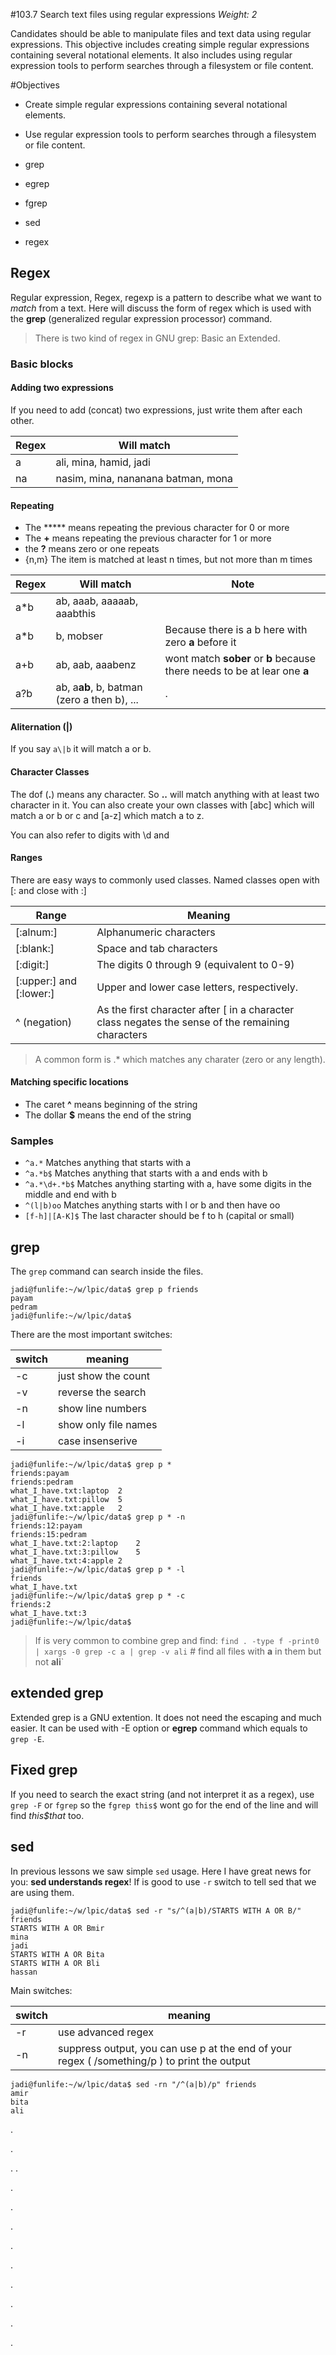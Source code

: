 #103.7 Search text files using regular expressions
*Weight: 2*

Candidates should be able to manipulate files and text data using regular expressions. This objective includes creating simple regular expressions containing several notational elements. It also includes using regular expression tools to perform searches through a filesystem or file content.

#Objectives

- Create simple regular expressions containing several notational elements.
- Use regular expression tools to perform searches through a filesystem or file content.


- grep
- egrep
- fgrep
- sed
- regex

## Regex
Regular expression, Regex, regexp is a pattern to describe what we want to *match* from a text. Here will discuss the form of regex which is used with the **grep** (generalized regular expression processor) command.

> There is two kind of regex in GNU grep: Basic an Extended. 

### Basic blocks
#### Adding two expressions
If you need to add (concat) two expressions, just write them after each other. 

|Regex|Will match|
|---|---|
|a|ali, mina, hamid, jadi|
|na|nasim, mina, nananana batman, mona|

#### Repeating
- The ***** means repeating the previous character for 0 or more
- The **+** means repeating the previous character for 1 or more
- the **?** means zero or one repeats
- {n,m}  The item is matched at least n times, but not more than m times

|Regex|Will match|Note|
|---|---|---|
|a*b|ab, aaab, aaaaab, aaabthis||
|a*b|b, mobser|Because there is a b here with zero **a** before it|
|a+b|ab, aab, aaabenz|wont match **sober** or **b** because there needs to be at lear one **a**|
|a?b|ab, a**ab**, b, batman (zero a then b), ...|.|

#### Aliternation (\|)
If you say `a\|b` it will match a or b.

#### Character Classes
The dof (**.**) means any character. So **..** will match anything with at least two character in it. You can also create your own classes with [abc] which will match a or b or c and [a-z] which match a to z.

You can also refer to digits with \d and 
#### Ranges
There are easy ways to  commonly used classes. Named classes open with [: and close with :] 

|Range|Meaning|
|---|---|
|[:alnum:]|Alphanumeric characters|
|[:blank:]|Space and tab characters|
|[:digit:]|The digits 0 through 9 (equivalent to 0-9)|
|[:upper:] and [:lower:]|Upper and lower case letters, respectively.|
|^ (negation)|As the first character after [ in a character class negates the sense of the remaining characters|

> A common form is .* which matches any charater (zero or any length). 

#### Matching specific locations
- The caret **^** means beginning of the string
- The dollar **$** means the end of the string

### Samples
- `^a.*` Matches anything that starts with a
- `^a.*b$` Matches anything that starts with a and ends with b
- `^a.*\d+.*b$` Matches anything starting with a, have some digits in the middle and end with b
- `^(l|b)oo` Matches anything starts with l or b and then have oo
- `[f-h]|[A-K]$` The last character should be f to h (capital or small)


## grep
The `grep` command can search inside the files. 

````
jadi@funlife:~/w/lpic/data$ grep p friends 
payam
pedram
jadi@funlife:~/w/lpic/data$ 
````

There are the most important switches:

|switch|meaning|
|---|---|
|-c|just show the count|
|-v|reverse the search|
|-n|show line numbers|
|-l|show only file names|
|-i|case insenserive|

````
jadi@funlife:~/w/lpic/data$ grep p *
friends:payam
friends:pedram
what_I_have.txt:laptop	2
what_I_have.txt:pillow	5
what_I_have.txt:apple	2
jadi@funlife:~/w/lpic/data$ grep p * -n
friends:12:payam
friends:15:pedram
what_I_have.txt:2:laptop	2
what_I_have.txt:3:pillow	5
what_I_have.txt:4:apple	2
jadi@funlife:~/w/lpic/data$ grep p * -l
friends
what_I_have.txt
jadi@funlife:~/w/lpic/data$ grep p * -c
friends:2
what_I_have.txt:3
jadi@funlife:~/w/lpic/data$ 
````

> If is very common to combine grep and find: `find . -type f -print0 | xargs -0 grep -c a | grep -v ali` # find all files with **a** in them but not **ali**`

## extended grep
Extended grep is a GNU extention. It does not need the escaping and much easier. It can be used with -E option or **egrep** command which equals to `grep -E`.

## Fixed grep
If you need to search the exact string (and not interpret it as a regex), use `grep -F` or `fgrep` so the `fgrep this$` wont go for the end of the line and will find *this$that* too.

## sed
In previous lessons we saw simple `sed` usage. Here I have great news for you: **sed understands regex**! If is good to use `-r` switch to tell sed that we are using them. 

````
jadi@funlife:~/w/lpic/data$ sed -r "s/^(a|b)/STARTS WITH A OR B/" friends 
STARTS WITH A OR Bmir
mina
jadi
STARTS WITH A OR Bita
STARTS WITH A OR Bli
hassan
````

Main switches:

|switch|meaning|
|---|---|
|-r|use advanced regex|
|-n|suppress output, you can use p at the end of your regex ( /something/p ) to print the output|

````
jadi@funlife:~/w/lpic/data$ sed -rn "/^(a|b)/p" friends 
amir
bita
ali
````

.

.

.
.

.

.

.

.

.

.


.

.

.